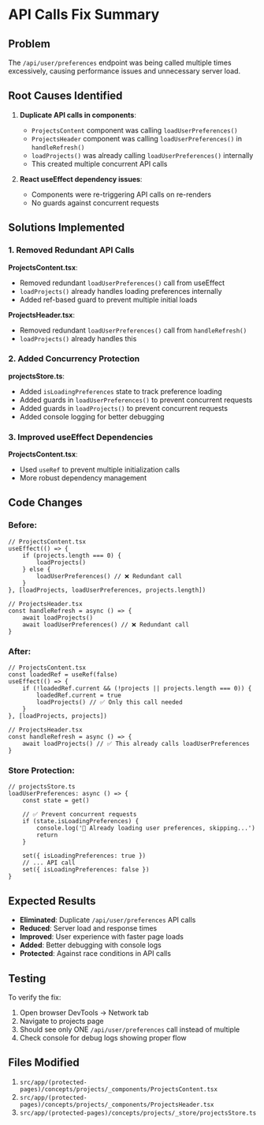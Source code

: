 # API Calls Fix Summary

## Problem
The `/api/user/preferences` endpoint was being called multiple times excessively, causing performance issues and unnecessary server load.

## Root Causes Identified

1. **Duplicate API calls in components**:
   - `ProjectsContent` component was calling `loadUserPreferences()` 
   - `ProjectsHeader` component was calling `loadUserPreferences()` in `handleRefresh()`
   - `loadProjects()` was already calling `loadUserPreferences()` internally
   - This created multiple concurrent API calls

2. **React useEffect dependency issues**:
   - Components were re-triggering API calls on re-renders
   - No guards against concurrent requests

## Solutions Implemented

### 1. Removed Redundant API Calls

**ProjectsContent.tsx**:
- Removed redundant `loadUserPreferences()` call from useEffect
- `loadProjects()` already handles loading preferences internally
- Added ref-based guard to prevent multiple initial loads

**ProjectsHeader.tsx**:
- Removed redundant `loadUserPreferences()` call from `handleRefresh()`
- `loadProjects()` already handles this

### 2. Added Concurrency Protection

**projectsStore.ts**:
- Added `isLoadingPreferences` state to track preference loading
- Added guards in `loadUserPreferences()` to prevent concurrent requests
- Added guards in `loadProjects()` to prevent concurrent requests
- Added console logging for better debugging

### 3. Improved useEffect Dependencies

**ProjectsContent.tsx**:
- Used `useRef` to prevent multiple initialization calls
- More robust dependency management

## Code Changes

### Before:
```tsx
// ProjectsContent.tsx
useEffect(() => {
    if (projects.length === 0) {
        loadProjects()
    } else {
        loadUserPreferences() // ❌ Redundant call
    }
}, [loadProjects, loadUserPreferences, projects.length])

// ProjectsHeader.tsx  
const handleRefresh = async () => {
    await loadProjects()
    await loadUserPreferences() // ❌ Redundant call
}
```

### After:
```tsx
// ProjectsContent.tsx
const loadedRef = useRef(false)
useEffect(() => {
    if (!loadedRef.current && (!projects || projects.length === 0)) {
        loadedRef.current = true
        loadProjects() // ✅ Only this call needed
    }
}, [loadProjects, projects])

// ProjectsHeader.tsx
const handleRefresh = async () => {
    await loadProjects() // ✅ This already calls loadUserPreferences
}
```

### Store Protection:
```tsx
// projectsStore.ts
loadUserPreferences: async () => {
    const state = get()
    
    // ✅ Prevent concurrent requests
    if (state.isLoadingPreferences) {
        console.log('🔄 Already loading user preferences, skipping...')
        return
    }
    
    set({ isLoadingPreferences: true })
    // ... API call
    set({ isLoadingPreferences: false })
}
```

## Expected Results

- **Eliminated**: Duplicate `/api/user/preferences` API calls
- **Reduced**: Server load and response times  
- **Improved**: User experience with faster page loads
- **Added**: Better debugging with console logs
- **Protected**: Against race conditions in API calls

## Testing

To verify the fix:
1. Open browser DevTools → Network tab
2. Navigate to projects page
3. Should see only ONE `/api/user/preferences` call instead of multiple
4. Check console for debug logs showing proper flow

## Files Modified

1. `src/app/(protected-pages)/concepts/projects/_components/ProjectsContent.tsx`
2. `src/app/(protected-pages)/concepts/projects/_components/ProjectsHeader.tsx`  
3. `src/app/(protected-pages)/concepts/projects/_store/projectsStore.ts`
